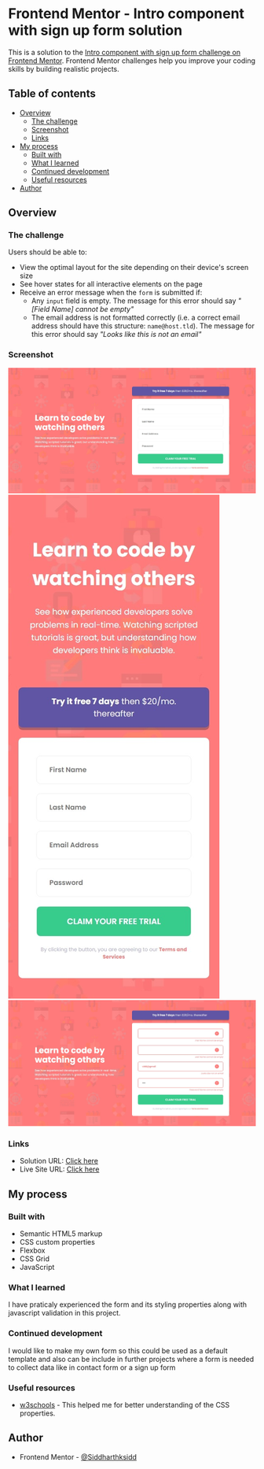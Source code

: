 # Frontend Mentor - Intro component with sign up form solution

This is a solution to the [Intro component with sign up form challenge on Frontend Mentor](https://www.frontendmentor.io/challenges/intro-component-with-signup-form-5cf91bd49edda32581d28fd1). Frontend Mentor challenges help you improve your coding skills by building realistic projects.

## Table of contents

- [Overview](#overview)
  - [The challenge](#the-challenge)
  - [Screenshot](#screenshot)
  - [Links](#links)
- [My process](#my-process)
  - [Built with](#built-with)
  - [What I learned](#what-i-learned)
  - [Continued development](#continued-development)
  - [Useful resources](#useful-resources)
- [Author](#author)

## Overview

### The challenge

Users should be able to:

- View the optimal layout for the site depending on their device's screen size
- See hover states for all interactive elements on the page
- Receive an error message when the `form` is submitted if:
  - Any `input` field is empty. The message for this error should say _"[Field Name] cannot be empty"_
  - The email address is not formatted correctly (i.e. a correct email address should have this structure: `name@host.tld`). The message for this error should say _"Looks like this is not an email"_

### Screenshot

![](desktop-screenshot.jpeg)
![](mobile-screenshot.jpeg)
![](active-state.jpeg)

### Links

- Solution URL: [Click here](https://github.com/Siddharthksidd/Frontend_mentor_Projects-intro-component-with-signup-form-master)
- Live Site URL: [Click here](https://siddharthksidd.github.io/Frontend_mentor_Projects-intro-component-with-signup-form-master/)

## My process

### Built with

- Semantic HTML5 markup
- CSS custom properties
- Flexbox
- CSS Grid
- JavaScript

### What I learned

I have praticaly experienced the form and its styling properties along with javascript validation in this project.

### Continued development

I would like to make my own form so this could be used as a default template and also can be include in further projects where a form is needed to collect data like in contact form or a sign up form

### Useful resources

- [w3schools](https://www.w3schools.com/) - This helped me for better understanding of the CSS properties.

## Author

- Frontend Mentor - [@Siddharthksidd](https://www.frontendmentor.io/profile/Siddharthksidd)
